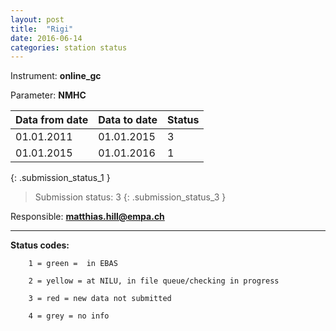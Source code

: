 ```yaml
---
layout: post
title:  "Rigi"
date: 2016-06-14
categories: station status
---
```

Instrument: **online_gc**

Parameter: **NMHC**

| **Data from date**| **Data to date**  | **Status** |
| ------------------|-------------------| -----------|
| 01.01.2011        | 01.01.2015        | 3          |
| 01.01.2015        | 01.01.2016        | 1          |
{: .submission_status_1 }

> Submission status: 3 
{: .submission_status_3 } 

Responsible: **matthias.hill@empa.ch**

***

**Status codes:**

        1 = green =  in EBAS

        2 = yellow = at NILU, in file queue/checking in progress

        3 = red = new data not submitted

        4 = grey = no info
